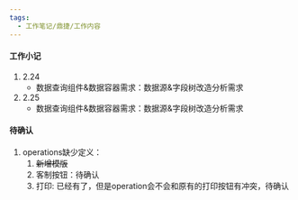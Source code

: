 ```yaml
---
tags:
  - 工作笔记/鼎捷/工作内容
---
```

#### 工作小记
1. 2.24
	- 数据查询组件&数据容器需求：数据源&字段树改造分析需求
2. 2.25
	- 数据查询组件&数据容器需求：数据源&字段树改造分析需求


#### 待确认
1. operations缺少定义：
	1. ~~新增模版~~
	2. 客制按钮：待确认
	3. 打印: 已经有了，但是operation会不会和原有的打印按钮有冲突，待确认